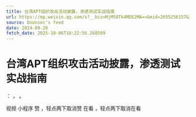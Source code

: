 ```yaml
---
title: 台湾APT组织攻击活动披露，渗透测试实战指南
url: https://mp.weixin.qq.com/s?__biz=MjM5OTk4MDE2MA==&mid=2655256157&idx=1&sn=05b32f9db3deb245ead86fb6d5531450
source: Doonsec's feed
date: 2024-09-28
fetch_date: 2025-10-06T18:22:56.268509
---
```


# 台湾APT组织攻击活动披露，渗透测试实战指南

：
，
。

视频
小程序
赞
，轻点两下取消赞
在看
，轻点两下取消在看